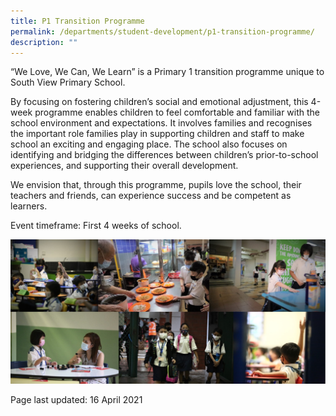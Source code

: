```yaml
---
title: P1 Transition Programme
permalink: /departments/student-development/p1-transition-programme/
description: ""
---
```

<p>&ldquo;We Love, We Can, We Learn&rdquo; is a Primary 1 transition programme unique to South View Primary School.</p>
<p>By focusing on fostering children&rsquo;s social and emotional adjustment, this 4-week programme enables children to feel comfortable and familiar with the school environment and expectations. It involves families and recognises the important role families play in supporting children and staff to make school an exciting and engaging place. The school also focuses on identifying and bridging the differences between children&rsquo;s prior-to-school experiences, and supporting their overall development.</p>
<p>We envision that, through this programme, pupils love the school, their teachers and friends, can experience success and be competent as learners.</p>
<p>Event timeframe: First 4 weeks of school.</p>
<img src="/images/p1transition.jpg">
<p>Page last updated: 16 April 2021</p>